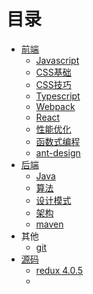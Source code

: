 # 目录

+ [前端](前端/FE.md)
  - [Javascript](前端/javascript.md)
  - [CSS基础](前端/CSS基础.md)
  - [CSS技巧](前端/CSS技巧.md)
  - [Typescript](前端/typescript.md)
  - [Webpack](前端/webpack.md)
  - [React](前端/react.md)
  - [性能优化](前端/性能优化.md) 
  - [函数式编程](前端/函数式编程.md)
  - [ant-design](前端/ant-design.md)
+ [后端](后端/BE.md)
  - [Java](后端/Java.md)
  - [算法](后端/算法.md)
  - [设计模式](后端/设计模式.md)
  - [架构](后端/架构.md)
  - [maven](后端/maven.md)
+ 其他
  - [git](其他/git.md)
+ [源码](源码解析/summary.md)
  - [redux 4.0.5](源码解析/redux-4.0.5.md)
  - 